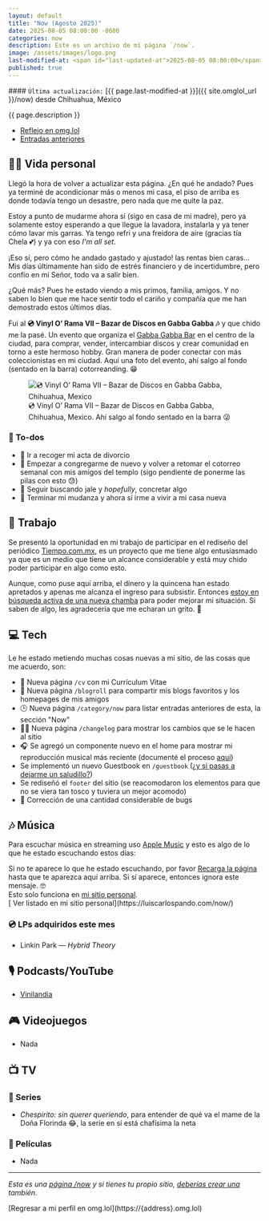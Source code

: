 ```yaml
---
layout: default
title: "Now (Agosto 2025)"
date: 2025-08-05 08:00:00 -0600
categories: now
description: Este es un archivo de mi página `/now`.
image: /assets/images/logo.png
last-modified-at: <span id="last-updated-at">2025-08-05 08:00:00</span>
published: true
---
```


<div class="card last-updated my-3 text-center">
<div class="card-body rounded">
#### <code>Última actualización:</code> [{{ page.last-modified-at }}]({{ site.omglol_url }}/now) desde Chihuahua, México
</div>
</div>

<p class="text-center">{{ page.description }}</p>

<div class="text-center">
<ul class="list-inline">
<li class="list-inline-item">
<a class="btn btn-primary btn-sm" href="{{ site.omglol_url }}/now">
<i class="fa-solid fa-heart"></i> Reflejo en omg.lol
</a>
</li>
<li class="list-inline-item">
<a class="btn btn-primary btn-sm" href="{{ site.url }}/category/now/">
<i class="fa-solid fa-list-ul"></i> Entradas anteriores
</a>
</li>
</ul>
</div>

## 👦🏻 Vida personal
Llegó la hora de volver a actualizar esta página. ¿En qué he andado? Pues ya terminé de acondicionar más o menos mi casa, el piso de arriba es donde todavía tengo un desastre, pero nada que me quite la paz.

Estoy a punto de mudarme ahora sí (sigo en casa de mi madre), pero ya solamente estoy esperando a que llegue la lavadora, instalarla y ya tener cómo lavar mis garras. Ya tengo refri y una freidora de aire (gracias tía Chela 💕) y ya con eso *I'm all set*.

¡Eso sí, pero cómo he andado gastado y ajustado! las rentas bien caras... Mis días últimamente han sido de estrés financiero y de incertidumbre, pero confío en mi Señor, todo va a salir bien.

¿Qué más? Pues he estado viendo a mis primos, familia, amigos. Y no saben lo bien que me hace sentir todo el cariño y compañía que me han demostrado estos últimos días.

Fui al **💿 Vinyl O’ Rama VII – Bazar de Discos en Gabba Gabba 🎶** y que chido me la pasé. Un evento que organiza el [Gabba Gabba Bar](https://www.instagram.com/gabbagabbabar/) en el centro de la ciudad, para comprar, vender, intercambiar discos y crear comunidad en torno a este hermoso hobby. Gran manera de poder conectar con más coleccionistas en mi ciudad. Aquí una foto del evento, ahí salgo al fondo (sentado en la barra) cotorreanding. 😁

<figure class="text-center">
<img class="img-fluid rounded mb-3" src="https://cdn.some.pics/mijo/6891585e485df.jpg" alt="💿 Vinyl O’ Rama VII – Bazar de Discos en Gabba Gabba, Chihuahua, Mexico" />
<figcaption>💿 Vinyl O’ Rama VII – Bazar de Discos en Gabba Gabba, Chihuahua, Mexico. Ahí salgo al fondo sentado en la barra 😜</figcaption>
</figure>

### 📝 To-dos
- 📄 Ir a recoger mi acta de divorcio
- 🙏 Empezar a congregarme de nuevo y volver a retomar el cotorreo semanal con mis amigos del templo (sigo pendiente de ponerme las pilas con esto 😓)
- 💼 Seguir buscando jale y *hopefully*, concretar algo
- 🚚 Terminar mi mudanza y ahora sí irme a vivir a mi casa nueva

## 💼 Trabajo
Se presentó la oportunidad en mi trabajo de participar en el rediseño del periódico [Tiempo.com.mx](https://www.tiempo.com.mx/), es un proyecto que me tiene algo entusiasmado ya que es un medio que tiene un alcance considerable y está muy chido poder participar en algo como esto.

Aunque, como puse aquí arriba, el dinero y la quincena han estado apretados y apenas me alcanza el ingreso para subsistir. Entonces [estoy en búsqueda activa de una nueva chamba](https://luiscarlospando.com/cv) para poder mejorar mi situación. Si saben de algo, les agradecería que me echaran un grito. 🙏

## 💻 Tech
Le he estado metiendo muchas cosas nuevas a mi sitio, de las cosas que me acuerdo, son:
- 📄 Nueva página `/cv` con mi Currículum Vitae
- 🔗 Nueva página `/blogroll` para compartir mis blogs favoritos y los homepages de mis amigos
- 🕒 Nueva página `/category/now` para listar entradas anteriores de esta, la sección "Now"
- 🧑‍💻 Nueva página `/changelog` para mostrar los cambios que se le hacen al sitio
- 🎧 Se agregó un componente nuevo en el home para mostrar mi reproducción musical más reciente (documenté el proceso [aquí](https://blog.luiscarlospando.com/coding/2025/07/mostrar-la-ultima-cancion-que-he-escuchado-via-last-fm/))
- Se implementó un nuevo Guestbook en `/guestbook` ([¿y si pasas a dejarme un saludillo?](https://luiscarlospando.com/guestbook))
- Se rediseñó el `footer` del sitio (se reacomodaron los elementos para que no se viera tan tosco y tuviera un mejor acomodo)
- 🐞 Corrección de una cantidad considerable de bugs

## 🎶 Música
Para escuchar música en streaming uso [Apple Music](https://music.apple.com/profile/luiscarlospando) y esto es algo de lo que he estado escuchando estos días:

<ul id="lastfm-top-artists"></ul>

<div class="card">
<div class="card-body rounded text-center">
Si no te aparece lo que he estado escuchando, por favor <a class="btn btn-primary btn-sm" href="javascript:void(0)" onclick="location.reload(); return false;"><i class="fa-solid fa-rotate-right"></i> Recarga la página</a> hasta que te aparezca aquí arriba. Si sí aparece, entonces ignora este mensaje. 🤓
<br>
<span class="d-none">Esto solo funciona en <a href="https://luiscarlospando.com/now/">mi sitio personal</a>.</span>
</div>
</div>

<span class="omg-lol-now-page-element">
[<i class="fa-solid fa-up-right-from-square"></i> Ver listado en mi sitio personal](https://luiscarlospando.com/now/)
</span>

### 💿 LPs adquiridos este mes
- Linkin Park ― *Hybrid Theory*

## 🎙 Podcasts/YouTube
- [Vinilandia](https://www.youtube.com/@Vinilandiapodcast)

## 🎮 Videojuegos
- Nada

## 📺 TV

### 🎥 Series
- *Chespirito: sin querer queriendo*, para entender de qué va el mame de la Doña Florinda 😂, la serie en sí está chafísima la neta

### 🍿 Películas
- Nada

---

*Esta es una [página /now](https://nownownow.com/about) y si tienes tu propio sitio, [deberías crear una](https://nownownow.com/about) también.*

<span class="omg-lol-now-page-element">
[Regresar a mi perfil en omg.lol](https://{address}.omg.lol)
</span>
